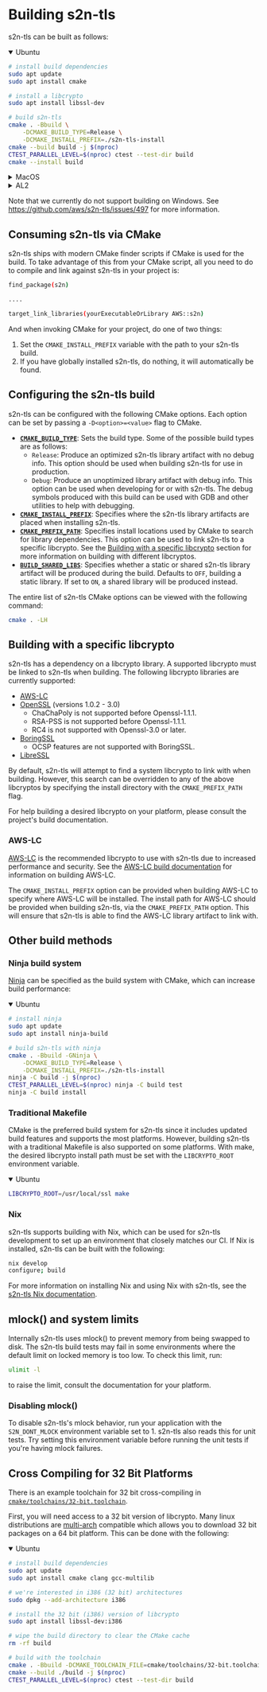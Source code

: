 # Building s2n-tls

s2n-tls can be built as follows:

<details open>
<summary>Ubuntu</summary>

```bash
# install build dependencies
sudo apt update
sudo apt install cmake

# install a libcrypto
sudo apt install libssl-dev

# build s2n-tls
cmake . -Bbuild \
    -DCMAKE_BUILD_TYPE=Release \
    -DCMAKE_INSTALL_PREFIX=./s2n-tls-install
cmake --build build -j $(nproc)
CTEST_PARALLEL_LEVEL=$(nproc) ctest --test-dir build
cmake --install build
```
</details>

<details>
<summary>MacOS</summary>

```bash
# install build dependencies
brew install cmake

# install a libcrypto
brew install openssl@3

# build s2n-tls
cmake . -Bbuild \
    -DCMAKE_BUILD_TYPE=Release \
    -DCMAKE_PREFIX_PATH=$(dirname $(dirname $(brew list openssl@3|grep libcrypto.dylib))) \
    -DCMAKE_INSTALL_PREFIX=./s2n-tls-install
cmake --build build -j $(sysctl -n hw.ncpu)
CTEST_PARALLEL_LEVEL=$(sysctl -n hw.ncpu) ctest --test-dir build
cmake --install build
```
</details>

<details>
<summary>AL2</summary>

```bash
# install build dependencies
sudo yum groupinstall "Development Tools"
sudo yum install cmake3

# install a libcrypto
sudo yum install openssl-devel

# build s2n-tls
cmake3 . -Bbuild \
    -DCMAKE_BUILD_TYPE=Release \
    -DCMAKE_INSTALL_PREFIX=./s2n-tls-install \
    -DCMAKE_EXE_LINKER_FLAGS="-lcrypto -lz"
cmake3 --build build -j $(nproc)
cd build
CTEST_PARALLEL_LEVEL=$(nproc) ctest3 --test-dir build
cd ..
cmake3 --install build
```
</details>

Note that we currently do not support building on Windows. See https://github.com/aws/s2n-tls/issues/497 for more information.

## Consuming s2n-tls via CMake

s2n-tls ships with modern CMake finder scripts if CMake is used for the build. To take advantage of this from your CMake script, all you need to do to compile and link against s2n-tls in your project is:

````bash
find_package(s2n)

....

target_link_libraries(yourExecutableOrLibrary AWS::s2n)
````

And when invoking CMake for your project, do one of two things:
 1. Set the `CMAKE_INSTALL_PREFIX` variable with the path to your s2n-tls build.
 2. If you have globally installed s2n-tls, do nothing, it will automatically be found.

## Configuring the s2n-tls build

s2n-tls can be configured with the following CMake options. Each option can be set by passing a `-D<option>=<value>` flag to CMake.
- [**`CMAKE_BUILD_TYPE`**](https://cmake.org/cmake/help/latest/variable/CMAKE_BUILD_TYPE.html): Sets the build type. Some of the possible build types are as follows:
  - `Release`: Produce an optimized s2n-tls library artifact with no debug info. This option should be used when building s2n-tls for use in production.
  - `Debug`: Produce an unoptimized library artifact with debug info. This option can be used when developing for or with s2n-tls. The debug symbols produced with this build can be used with GDB and other utilities to help with debugging.
- [**`CMAKE_INSTALL_PREFIX`**](https://cmake.org/cmake/help/latest/variable/CMAKE_INSTALL_PREFIX.html): Specifies where the s2n-tls library artifacts are placed when installing s2n-tls.
- [**`CMAKE_PREFIX_PATH`**](https://cmake.org/cmake/help/latest/variable/CMAKE_PREFIX_PATH.html): Specifies install locations used by CMake to search for library dependencies. This option can be used to link s2n-tls to a specific libcrypto. See the [Building with a specific libcrypto](#building-with-a-specific-libcrypto) section for more information on building with different libcryptos.
- [**`BUILD_SHARED_LIBS`**](https://cmake.org/cmake/help/latest/variable/BUILD_SHARED_LIBS.html): Specifies whether a static or shared s2n-tls library artifact will be produced during the build. Defaults to `OFF`, building a static library. If set to `ON`, a shared library will be produced instead.

The entire list of s2n-tls CMake options can be viewed with the following command:

```bash
cmake . -LH
```

## Building with a specific libcrypto

s2n-tls has a dependency on a libcrypto library. A supported libcrypto must be linked to s2n-tls when building. The following libcrypto libraries are currently supported:
- [AWS-LC](https://github.com/aws/aws-lc)
- [OpenSSL](https://www.openssl.org/) (versions 1.0.2 - 3.0)
  - ChaChaPoly is not supported before Openssl-1.1.1.
  - RSA-PSS is not supported before Openssl-1.1.1.
  - RC4 is not supported with Openssl-3.0 or later.
- [BoringSSL](https://boringssl.googlesource.com/boringssl)
  - OCSP features are not supported with BoringSSL.
- [LibreSSL](https://www.libressl.org/)

By default, s2n-tls will attempt to find a system libcrypto to link with when building. However, this search can be overridden to any of the above libcryptos by specifying the install directory with the `CMAKE_PREFIX_PATH` flag.

For help building a desired libcrypto on your platform, please consult the project's build documentation.

### AWS-LC

[AWS-LC](https://github.com/aws/aws-lc) is the recommended libcrypto to use with s2n-tls due to increased performance and security. See the [AWS-LC build documentation](https://github.com/aws/aws-lc/blob/main/BUILDING.md) for information on building AWS-LC.

The `CMAKE_INSTALL_PREFIX` option can be provided when building AWS-LC to specify where AWS-LC will be installed. The install path for AWS-LC should be provided when building s2n-tls, via the `CMAKE_PREFIX_PATH` option. This will ensure that s2n-tls is able to find the AWS-LC library artifact to link with.

## Other build methods

### Ninja build system

[Ninja](https://ninja-build.org/) can be specified as the build system with CMake, which can increase build performance:

<details open>
<summary>Ubuntu</summary>

```bash
# install ninja
sudo apt update
sudo apt install ninja-build

# build s2n-tls with ninja
cmake . -Bbuild -GNinja \
    -DCMAKE_BUILD_TYPE=Release \
    -DCMAKE_INSTALL_PREFIX=./s2n-tls-install
ninja -C build -j $(nproc)
CTEST_PARALLEL_LEVEL=$(nproc) ninja -C build test
ninja -C build install
```
</details>

### Traditional Makefile

CMake is the preferred build system for s2n-tls since it includes updated build features and supports the most platforms. However, building s2n-tls with a traditional Makefile is also supported on some platforms. With make, the desired libcrypto install path must be set with the `LIBCRYPTO_ROOT` environment variable.

<details open>
<summary>Ubuntu</summary>

```bash
LIBCRYPTO_ROOT=/usr/local/ssl make
```
</details>

### Nix

s2n-tls supports building with Nix, which can be used for s2n-tls development to set up an environment that closely matches our CI. If Nix is installed, s2n-tls can be built with the following:

```bash
nix develop
configure; build
```

For more information on installing Nix and using Nix with s2n-tls, see the [s2n-tls Nix documentation](../nix/README.md).

## mlock() and system limits

Internally s2n-tls uses mlock() to prevent memory from being swapped to disk. The
s2n-tls build tests may fail in some environments where the default limit on locked
memory is too low. To check this limit, run:

```bash
ulimit -l
```

to raise the limit, consult the documentation for your platform.

### Disabling mlock()

To disable s2n-tls's mlock behavior, run your application with the `S2N_DONT_MLOCK` environment variable set to 1.
s2n-tls also reads this for unit tests. Try setting this environment variable before running the unit tests if you're having mlock failures.

## Cross Compiling for 32 Bit Platforms

There is an example toolchain for 32 bit cross-compiling in [`cmake/toolchains/32-bit.toolchain`](../cmake/toolchains/32-bit.toolchain).

First, you will need access to a 32 bit version of libcrypto. Many linux distributions are [multi-arch](https://help.ubuntu.com/community/MultiArch) compatible which allows you to download 32 bit packages on a 64 bit platform. This can be done with the following:

<details open>
<summary>Ubuntu</summary>

```bash
# install build dependencies
sudo apt update
sudo apt install cmake clang gcc-multilib

# we're interested in i386 (32 bit) architectures
sudo dpkg --add-architecture i386

# install the 32 bit (i386) version of libcrypto
sudo apt install libssl-dev:i386

# wipe the build directory to clear the CMake cache
rm -rf build

# build with the toolchain
cmake . -Bbuild -DCMAKE_TOOLCHAIN_FILE=cmake/toolchains/32-bit.toolchain
cmake --build ./build -j $(nproc)
CTEST_PARALLEL_LEVEL=$(nproc) ctest --test-dir build
```
</details>
